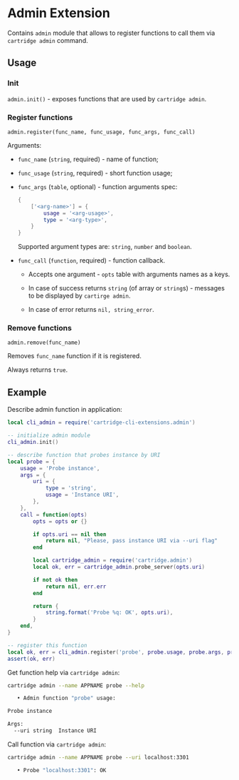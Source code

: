 # Admin Extension

Contains `admin` module that allows to register functions to call them
via `cartridge admin` command.

## Usage

### Init

`admin.init()` - exposes functions that are used by `cartridge admin`.

### Register functions

`admin.register(func_name, func_usage, func_args, func_call)`

Arguments:

  * `func_name` (`string`, required) - name of function;

  * `func_usage` (`string`, required) - short function usage;

  * `func_args` (`table`, optional) - function arguments spec:

    ```lua
    {
        ['<arg-name>'] = {
            usage = '<arg-usage>',
            type = '<arg-type>',
        }
    }
    ```

    Supported argument types are: `string`, `number` and `boolean`.

  * `func_call` (`function`, required) - function callback.
    * Accepts one argument - `opts` table with arguments names as a keys.

    * In case of success returns `string` (of array or `string`s) - messages to
      be displayed by `cartirge admin`.

    * In case of error returns `nil, string_error`.

### Remove functions

`admin.remove(func_name)`

Removes `func_name` function if it is registered.

Always returns `true`.

## Example

Describe admin function in application:

```lua
local cli_admin = require('cartridge-cli-extensions.admin')

-- initialize admin module
cli_admin.init()

-- describe function that probes instance by URI
local probe = {
    usage = 'Probe instance',
    args = {
        uri = {
            type = 'string',
            usage = 'Instance URI',
        },
    },
    call = function(opts)
        opts = opts or {}

        if opts.uri == nil then
            return nil, "Please, pass instance URI via --uri flag"
        end

        local cartridge_admin = require('cartridge.admin')
        local ok, err = cartridge_admin.probe_server(opts.uri)

        if not ok then
            return nil, err.err
        end

        return {
            string.format('Probe %q: OK', opts.uri),
        }
    end,
}

-- register this function
local ok, err = cli_admin.register('probe', probe.usage, probe.args, probe.call)
assert(ok, err)
```

Get function help via `cartridge admin`:

```bash
cartridge admin --name APPNAME probe --help

   • Admin function "probe" usage:

Probe instance

Args:
  --uri string  Instance URI
```

Call function via `cartridge admin`:

```bash
cartridge admin --name APPNAME probe --uri localhost:3301

   • Probe "localhost:3301": OK
```
